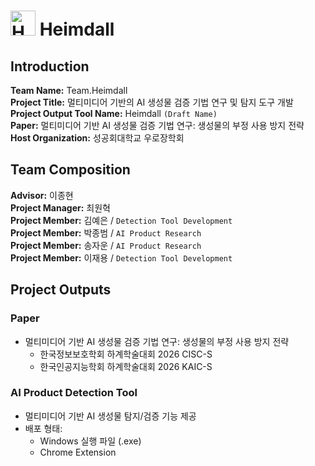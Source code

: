 # <img width="40" height="40" alt="Heimdall_Logo (1)" src="https://github.com/user-attachments/assets/7d53e6da-fc21-4cba-b1a1-d63a2d559990" /> Heimdall  

## Introduction  
**Team Name:** Team.Heimdall  
**Project Title:** 멀티미디어 기반의 AI 생성물 검증 기법 연구 및 탐지 도구 개발   
**Project Output Tool Name:** Heimdall `(Draft Name)`     
**Paper:** 멀티미디어 기반 AI 생성물 검증 기법 연구: 생성물의 부정 사용 방지 전략   
**Host Organization:** 성공회대학교 우로장학회   

## Team Composition   
**Advisor:** 이종현   
**Project Manager:** 최원혁   
**Project Member:** 김예은 / `Detection Tool Development`      
**Project Member:** 박종범 / `AI Product Research`  
**Project Member:** 송자운 / `AI Product Research`  
**Project Member:** 이재용 / `Detection Tool Development`  

## Project Outputs   
### Paper    
- 멀티미디어 기반 AI 생성물 검증 기법 연구: 생성물의 부정 사용 방지 전략   
    - 한국정보보호학회 하계학술대회 2026 CISC-S   
    - 한국인공지능학회 하계학술대회 2026 KAIC-S    

### AI Product Detection Tool
- 멀티미디어 기반 AI 생성물 탐지/검증 기능 제공  
- 배포 형태:
    - Windows 실행 파일 (.exe)
    - Chrome Extension
